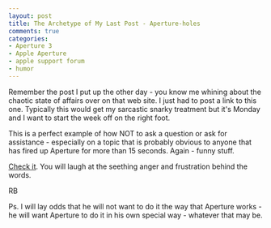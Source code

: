 ```yaml
---
layout: post
title: The Archetype of My Last Post - Aperture-holes
comments: true
categories:
- Aperture 3
- Apple Aperture
- apple support forum
- humor
---
```

Remember the post I put up the other day - you know me whining about the chaotic state of affairs over on that web site. I just had to post a link to this one. Typically this would get my sarcastic snarky treatment but it's Monday and I want to start the week off on the right foot.

This is a perfect example of how NOT to ask a question or ask for assistance - especially on a topic that is probably obvious to anyone that has fired up Aperture for more than 15 seconds. Again - funny stuff.

<a href="http://discussions.apple.com/thread.jspa?threadID=2389444&amp;tstart=0">Check it</a>. You will laugh at the seething anger and frustration behind the words.

RB

Ps. I will lay odds that he will not want to do it the way that Aperture works - he will want Aperture to do it in his own special way - whatever that may be.